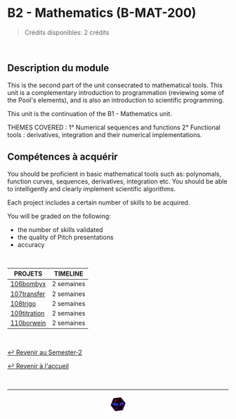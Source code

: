 # B2 - Mathematics  (B-MAT-200)

> Crédits disponibles: 2 crédits
<br>

## Description du module
This is the second part of the unit consecrated to mathematical tools. This unit is a complementary introduction to programmation (reviewing some of the Pool's elements), and is also an introduction to scientific programming.

This unit is the continuation of the B1 - Mathematics unit.

THEMES COVERED : 
1° Numerical sequences and functions
2° Functional tools : derivatives, integration and their numerical implementations.

## Compétences à acquérir
You should be proficient in basic mathematical tools such as: polynomals, function curves, sequences, derivatives, integration etc.
You should be able to intelligently and clearly implement scientific algorithms. 

Each project includes a certain number of skills to be acquired.  

You will be graded on the following: 
- the number of skills validated 
- the quality of Pitch presentations 
- accuracy
<br>


<table align="center">
    <thead>
        <tr>
            <th>PROJETS</th>
            <th>TIMELINE</th>
        </tr>
    </thead>
    <tbody>
        <tr>
            <td><a href="https://github.com/Studio-17/Epitech-Subjects/tree/main/Semester-2/B-MAT-200/106bombyx/">106bombyx</a></td>
            <td align="center">2 semaines</td>
        </tr>
        <tr>
            <td><a href="https://github.com/Studio-17/Epitech-Subjects/tree/main/Semester-2/B-MAT-200/107transfer/">107transfer</a></td>
            <td align="center">2 semaines</td>
        </tr>
        <tr>
            <td><a href="https://github.com/Studio-17/Epitech-Subjects/tree/main/Semester-2/B-MAT-200/108trigo/">108trigo</a></td>
            <td align="center">2 semaines</td>
        </tr>
        <tr>
            <td><a href="https://github.com/Studio-17/Epitech-Subjects/tree/main/Semester-2/B-MAT-200/109titration/">109titration</a></td>
            <td align="center">2 semaines</td>
        </tr>
        <tr>
            <td><a href="https://github.com/Studio-17/Epitech-Subjects/tree/main/Semester-2/B-MAT-200/110borwein/">110borwein</a></td>
            <td align="center">2 semaines</td>
        </tr>
    </tbody>
</table>
<br>

[↩️ Revenir au Semester-2](https://github.com/Studio-17/Epitech-Subjects/tree/main/Semester-2)

[↩️ Revenir à l'accueil](https://github.com/Studio-17/Epitech-Subjects)

<br>

---

<div align="center">

<a href="https://github.com/Studio-17" target="_blank"><img src="../../assets/voc17.gif" width="40"></a>

</div>